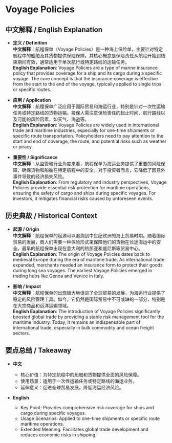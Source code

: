 # Voyage Policies

## 中文解释 / English Explanation

* **定义 / Definition**  
  **中文解释**：航程保单（Voyage Policies）是一种海上保险单，主要针对特定航程中的船舶及其货物提供保险保障。其核心概念是保险责任从航程开始到结束期间有效，通常适用于单次航行或特定路线的运输任务。  
  **English Explanation**: Voyage Policies are a type of marine insurance policy that provides coverage for a ship and its cargo during a specific voyage. The core concept is that the insurance coverage is effective from the start to the end of the voyage, typically applied to single trips or specific routes.

* **应用 / Application**  
  **中文解释**：航程保单广泛应用于国际贸易和海运行业，特别是针对一次性运输任务或特定路线的货物运输。投保人需注意保险责任的起止时间、航行路线以及可能的风险因素，如天气、海盗等。  
  **English Explanation**: Voyage Policies are widely used in international trade and maritime industries, especially for one-time shipments or specific route transportation. Policyholders need to pay attention to the start and end of coverage, the route, and potential risks such as weather or piracy.

* **重要性 / Significance**  
  **中文解释**：从监管和行业角度来看，航程保单为海运业务提供了重要的风险保障，确保货物和船舶在特定航程中的安全。对于投资者而言，它降低了因意外事件导致的经济损失风险。  
  **English Explanation**: From regulatory and industry perspectives, Voyage Policies provide essential risk protection for maritime operations, ensuring the safety of cargo and ships during specific voyages. For investors, it mitigates financial risks caused by unforeseen events.

## 历史典故 / Historical Context

* **起源 / Origin**  
  **中文解释**：航程保单的起源可以追溯到中世纪欧洲的海上贸易时期。随着国际贸易的发展，商人们需要一种保险形式来保障他们的货物在长途海运中的安全。最早的航程保单出现在意大利的热那亚和威尼斯等贸易中心。  
  **English Explanation**: The origin of Voyage Policies dates back to medieval Europe during the era of maritime trade. As international trade expanded, merchants needed an insurance form to protect their goods during long sea voyages. The earliest Voyage Policies emerged in trading hubs like Genoa and Venice in Italy.

* **影响 / Impact**  
  **中文解释**：航程保单的出现极大地促进了全球贸易的发展，为海运行业提供了稳定的风险管理工具。如今，它仍然是国际贸易中不可或缺的一部分，特别是在大宗商品和远洋运输领域。  
  **English Explanation**: The introduction of Voyage Policies significantly boosted global trade by providing a stable risk management tool for the maritime industry. Today, it remains an indispensable part of international trade, especially in bulk commodity and ocean freight sectors.

## 要点总结 / Takeaway

* **中文**  
  - 核心价值：为特定航程中的船舶和货物提供全面的风险保障。  
  - 使用场景：适用于一次性运输任务或特定路线的海运业务。  
  - 延伸意义：促进全球贸易发展，降低海运经济风险。

* **English**  
  - Key Point: Provides comprehensive risk coverage for ships and cargo during specific voyages.  
  - Usage Scenarios: Applied to one-time shipments or specific route maritime operations.  
  - Extended Meaning: Facilitates global trade development and reduces economic risks in shipping.